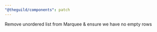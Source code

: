 ```yaml
---
"@theguild/components": patch
---
```


Remove unordered list from Marquee & ensure we have no empty rows
